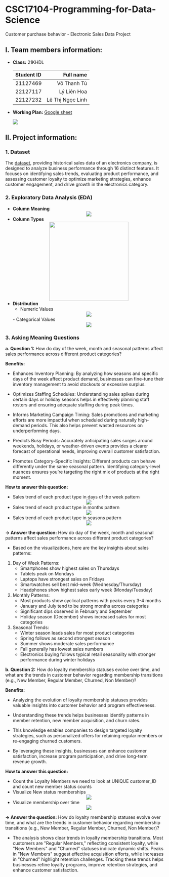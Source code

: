# CSC17104-Programming-for-Data-Science
Customer purchase behavior - Electronic Sales Data Project 

## I. Team members information:

- **Class:** 21KHDL

    |Student ID |Full name|
    |:--- |----:|
    |21127469 |Võ Thanh Tú|
    |22127117 |Lý Liên Hoa|
    |22127232 |Lê Thị Ngọc Linh|

- **Working Plan:** [Google sheet](https://docs.google.com/spreadsheets/d/1wnJ2Im7WxUYBzPZbPgQprs9gf-SFMRJHmO04_kE_N9g/edit?usp=sharing)

    <img src="Image/sheet.png">

## II. Project information:
### 1. Dataset
The [dataset](https://www.kaggle.com/datasets/cameronseamons/electronic-sales-sep2023-sep2024), providing historical sales data of an electronics company, is designed to analyze business performance through 16 distinct features. It focuses on identifying sales trends, evaluating product performance, and assessing customer loyalty to optimize marketing strategies, enhance customer engagement, and drive growth in the electronics category.
### 2. Exploratory Data Analysis (EDA)
- **Column Meaning**
    <center>
    <img src="Image/Column-meaning.png">
    </center>
- **Column Types**
    <center>
    <img src="Image/Column-type.png" height=250>
    </center>
- **Distribution**
    - Numeric Values
    <center>
    <img src="Image/Numeric-values.png">
    </center>
    - Categorical Values
    <center>
    <img src="Image/Categorical-values.png">
    <center>

### 3. Asking Meaning Questions
**a. Question 1:**  How do day of the week, month and seasonal patterns affect sales performance across different product categories?

**Benefits:** 
- Enhances Inventory Planning: By analyzing how seasons and specific days of the week affect product demand, businesses can fine-tune their inventory management to avoid stockouts or excessive surplus.

- Optimizes Staffing Schedules: Understanding sales spikes during certain days or holiday seasons helps in effectively planning staff rosters and ensuring adequate staffing during peak times.

- Informs Marketing Campaign Timing: Sales promotions and marketing efforts are more impactful when scheduled during naturally high-demand periods. This also helps prevent wasted resources on underperforming days.

- Predicts Busy Periods: Accurately anticipating sales surges around weekends, holidays, or weather-driven events provides a clearer forecast of operational needs, improving overall customer satisfaction.

- Promotes Category-Specific Insights: Different products can behave differently under the same seasonal pattern. Identifying category-level nuances ensures you’re targeting the right mix of products at the right moment.

**How to answer this question:**

- Sales trend of each product type in days of the week pattern
    <center>
    <img src="Image/q1-1.png">
    </center>
- Sales trend of each product type in months pattern
    <center>
    <img src="Image/q1-2.png">
    </center>
- Sales trend of each product type in seasons pattern
    <center>
    <img src="Image/q1-3.png">
    </center>



**&rarr; Answer the question:** How do day of the week, month and seasonal patterns affect sales performance across different product categories?

- Based on the visualizations, here are the key insights about sales patterns:

1. Day of Week Patterns:
    - Smartphones show highest sales on Thursdays
    - Tablets peak on Mondays
    - Laptops have strongest sales on Fridays
    - Smartwatches sell best mid-week (Wednesday/Thursday)
    - Headphones show highest sales early week (Monday/Tuesday)
2. Monthly Patterns:
    - Most products show cyclical patterns with peaks every 3-4 months
    - January and July tend to be strong months across categories
    - Significant dips observed in February and September
    - Holiday season (December) shows increased sales for most categories
4. Seasonal Trends:
    - Winter season leads sales for most product categories
    - Spring follows as second strongest season
    - Summer shows moderate sales performance
    - Fall generally has lowest sales numbers
    - Electronics buying follows typical retail seasonality with stronger performance during winter holidays


**b. Question 2:**  How do loyalty membership statuses evolve over time, and what are the trends in customer behavior regarding membership transitions (e.g., New Member, Regular Member, Churned, Non Member)?

**Benefits:**
- Analyzing the evolution of loyalty membership statuses provides valuable insights into customer behavior and program effectiveness. 

- Understanding these trends helps businesses identify patterns in member retention, new member acquisition, and churn rates. 

- This knowledge enables companies to design targeted loyalty strategies, such as personalized offers for retaining regular members or re-engaging churned customers. 

- By leveraging these insights, businesses can enhance customer satisfaction, increase program participation, and drive long-term revenue growth.

**How to answer this question:**

- Count the Loyalty Members we need to look at UNIQUE customer_ID and count new member status counts
- Visualize New status memberships
    <center>
    <img src="Image/q2-1.png">
    </center>
- Visualize membership over time
    <center>
    <img src="Image/q2-2.png">
    </center>
**&rarr; Answer the question:** How do loyalty membership statuses evolve over time, and what are the trends in customer behavior regarding membership transitions (e.g., New Member, Regular Member, Churned, Non Member)?
- The analysis shows clear trends in loyalty membership transitions. Most customers are "Regular Members," reflecting consistent loyalty, while "New Members" and "Churned" statuses indicate dynamic shifts. Peaks in "New Members" suggest effective acquisition efforts, while increases in "Churned" highlight retention challenges. Tracking these trends helps businesses refine loyalty programs, improve retention strategies, and enhance customer satisfaction.


